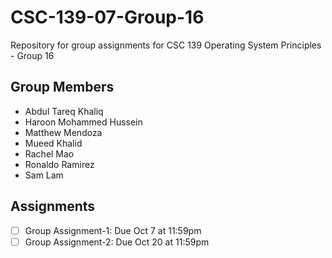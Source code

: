 # CSC-139-07-Group-16
Repository for group assignments for CSC 139 Operating System Principles - Group 16

## Group Members

- Abdul Tareq Khaliq
- Haroon Mohammed Hussein
- Matthew Mendoza
- Mueed Khalid
- Rachel Mao
- Ronaldo Ramirez
- Sam Lam

## Assignments

- [ ] Group Assignment-1: Due Oct 7 at 11:59pm
- [ ] Group Assignment-2: Due Oct 20 at 11:59pm
